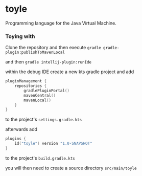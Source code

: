 # toyle
Programming language for the Java Virtual Machine.

### Toying with
Clone the repository and then execute
``gradle gradle-plugin:publishToMavenLocal``

and then
``gradle intellij-plugin:runIde``

within the debug IDE create a new kts gradle project and add
```kotlin
pluginManagement {
    repositories { 
        gradlePluginPortal()
        mavenCentral()
        mavenLocal()
    }
}
```
to the project's ``settings.gradle.kts``

afterwards add
```kotlin
plugins {
    id("toyle") version "1.0-SNAPSHOT"
}
```
to the project's ``build.gradle.kts``

you will then need to create a source directory ``src/main/toyle``